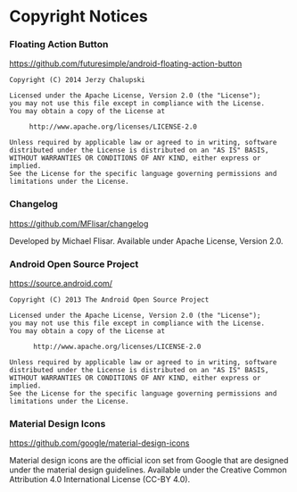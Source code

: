 # Copyright Notices

### Floating Action Button

<https://github.com/futuresimple/android-floating-action-button>

    Copyright (C) 2014 Jerzy Chalupski

    Licensed under the Apache License, Version 2.0 (the "License");
    you may not use this file except in compliance with the License.
    You may obtain a copy of the License at

         http://www.apache.org/licenses/LICENSE-2.0

    Unless required by applicable law or agreed to in writing, software
    distributed under the License is distributed on an "AS IS" BASIS,
    WITHOUT WARRANTIES OR CONDITIONS OF ANY KIND, either express or implied.
    See the License for the specific language governing permissions and
    limitations under the License.
    
### Changelog

<https://github.com/MFlisar/changelog>

Developed by Michael Flisar. Available under Apache License, Version 2.0.
<!--There was no legal notice at Michael's repo-->
### Android Open Source Project

<https://source.android.com/>

    Copyright (C) 2013 The Android Open Source Project

    Licensed under the Apache License, Version 2.0 (the "License");
    you may not use this file except in compliance with the License.
    You may obtain a copy of the License at

          http://www.apache.org/licenses/LICENSE-2.0

    Unless required by applicable law or agreed to in writing, software
    distributed under the License is distributed on an "AS IS" BASIS,
    WITHOUT WARRANTIES OR CONDITIONS OF ANY KIND, either express or implied.
    See the License for the specific language governing permissions and
    limitations under the License.

### Material Design Icons

<https://github.com/google/material-design-icons>

Material design icons are the official icon set from Google that are designed
under the material design guidelines. Available under the Creative Common
Attribution 4.0 International License (CC-BY 4.0).